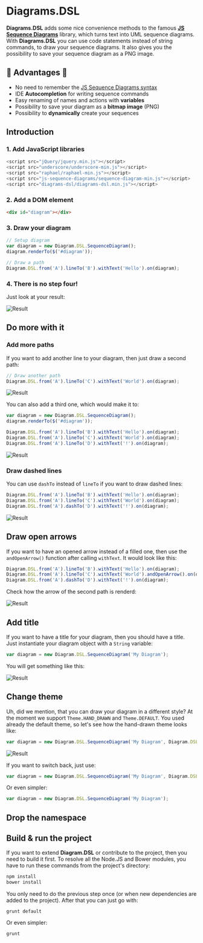 # Diagrams.DSL

**Diagrams.DSL** adds some nice convenience methods to the famous [**JS Sequence Diagrams**](https://github.com/bramp/js-sequence-diagrams) library, which turns text into UML sequence diagrams. With **Diagrams.DSL** you can use code statements instead of string commands, to draw your sequence diagrams. It also gives you the possibility to save your sequence diagram as a PNG image.

## :star2: Advantages :star2:
- No need to remember the [JS Sequence Diagrams syntax](http://bramp.github.io/js-sequence-diagrams/)
- IDE **Autocompletion** for writing sequence commands
- Easy renaming of names and actions with **variables**
- Possibility to save your diagram as a **bitmap image** (PNG)
- Possibility to **dynamically** create your sequences

## Introduction

### 1. Add JavaScript libraries

```js
<script src="jQuery/jquery.min.js"></script>
<script src="underscore/underscore-min.js"></script>
<script src="raphael/raphael-min.js"></script>
<script src="js-sequence-diagrams/sequence-diagram-min.js"></script>
<script src="diagrams-dsl/diagrams-dsl.min.js"></script>
```

### 2. Add a DOM element

```html
<div id="diagram"></div>

```

### 3. Draw your diagram

```js
// Setup diagram
var diagram = new Diagram.DSL.SequenceDiagram();
diagram.renderTo($('#diagram'));

// Draw a path
Diagram.DSL.from('A').lineTo('B').withText('Hello').on(diagram);
```

### 4. There is no step four!

Just look at your result:

![Result](http://welovecoding.github.io/diagrams-dsl/demo/intro-1.png)

## Do more with it

### Add more paths

If you want to add another line to your diagram, then just draw a second path:

```js
// Draw another path
Diagram.DSL.from('A').lineTo('C').withText('World').on(diagram);
```

![Result](http://welovecoding.github.io/diagrams-dsl/demo/intro-2.png)

You can also add a third one, which would make it to:

```js
var diagram = new Diagram.DSL.SequenceDiagram();
diagram.renderTo($('#diagram'));

Diagram.DSL.from('A').lineTo('B').withText('Hello').on(diagram);
Diagram.DSL.from('A').lineTo('C').withText('World').on(diagram);
Diagram.DSL.from('A').lineTo('D').withText('!').on(diagram);
```

![Result](http://welovecoding.github.io/diagrams-dsl/demo/intro-3.png)

### Draw dashed lines

You can use `dashTo` instead of `lineTo` if you want to draw dashed lines:

```js
Diagram.DSL.from('A').lineTo('B').withText('Hello').on(diagram);
Diagram.DSL.from('A').lineTo('C').withText('World').on(diagram);
Diagram.DSL.from('A').dashTo('D').withText('!').on(diagram);
```

![Result](http://welovecoding.github.io/diagrams-dsl/demo/intro-4.png)

## Draw open arrows

If you want to have an opened arrow instead of a filled one, then use the `andOpenArrow()` function after calling `withText`. It would look like this:

```js
Diagram.DSL.from('A').lineTo('B').withText('Hello').on(diagram);
Diagram.DSL.from('A').lineTo('C').withText('World').andOpenArrow().on(diagram);
Diagram.DSL.from('A').dashTo('D').withText('!').on(diagram);
```

Check how the arrow of the second path is renderd:

![Result](http://welovecoding.github.io/diagrams-dsl/demo/intro-5.png)

## Add title

If you want to have a title for your diagram, then you should have a title. Just instantiate your diagram object with a `String` variable:

```js
var diagram = new Diagram.DSL.SequenceDiagram('My Diagram');
```

You will get something like this:

![Result](http://welovecoding.github.io/diagrams-dsl/demo/intro-6.png)

## Change theme

Uh, did we mention, that you can draw your diagram in a different style? At the moment we support `Theme.HAND_DRAWN` and `Theme.DEFAULT`. You used already the default theme, so let's see how the hand-drawn theme looks like:

```js
var diagram = new Diagram.DSL.SequenceDiagram('My Diagram', Diagram.DSL.Theme.HAND_DRAWN);
```

![Result](http://welovecoding.github.io/diagrams-dsl/demo/intro-7.png)

If you want to switch back, just use:


```js
var diagram = new Diagram.DSL.SequenceDiagram('My Diagram', Diagram.DSL.Theme.DEFAULT);
```

Or even simpler:

```js
var diagram = new Diagram.DSL.SequenceDiagram('My Diagram');
```

## Drop the namespace



## Build & run the project

If you want to extend **Diagram.DSL** or contribute to the project, then you need to build it first. To resolve all the Node.JS and Bower modules, you have to run these commands from the project's directory:

```bash
npm install
bower install
```

You only need to do the previous step once (or when new dependencies are added to the project). After that you can just go with:

```
grunt default
```

Or even simpler:

```
grunt
```

